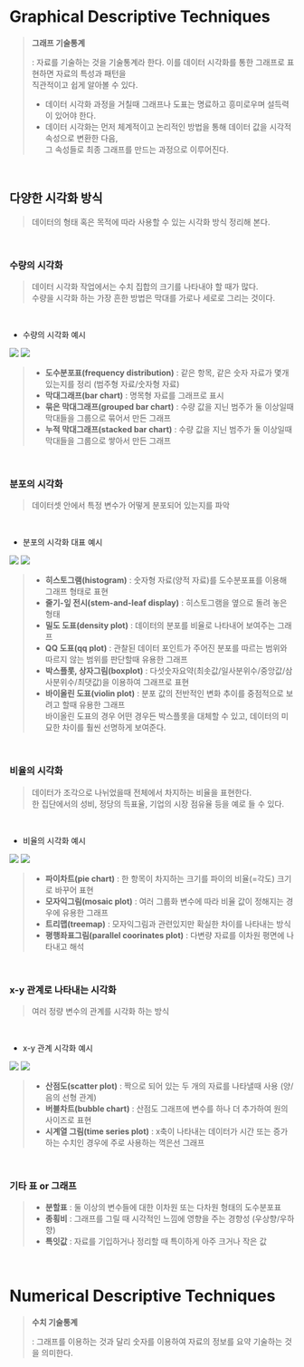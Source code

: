 # Graphical Descriptive Techniques

> **그래프 기술통계**<br>
>
> : 자료를 기술하는 것을 기술통계라 한다. 이를 데이터 시각화를 통한 그래프로 표현하면 자료의 특성과 패턴을<br>직관적이고 쉽게 알아볼 수 있다. 
>
> * 데이터 시각화 과정을 거칠때 그래프나 도표는 명료하고 흥미로우며 설득력이 있어야 한다.
> * 데이터 시각화는 먼저 체계적이고 논리적인 방법을 통해 데이터 값을 시각적 속성으로 변환한 다음,<br>그 속성들로 최종 그래프를 만드는 과정으로 이루어진다.

<br>

## 다양한 시각화 방식

> 데이터의 형태 혹은 목적에 따라 사용할 수 있는 시각화 방식 정리해 본다.

<br>

### 수량의 시각화

> 데이터 시각화 작업에서는 수치 집합의 크기를 나타내야 할 때가 많다.<br>수량을 시각화 하는 가장 흔한 방법은 막대를 가로나 세로로 그리는 것이다.

<br>

* 수량의 시각화 예시

<img src="https://clauswilke.com/dataviz/directory_of_visualizations_files/figure-html/amounts-1.png"/>

<img src="https://clauswilke.com/dataviz/directory_of_visualizations_files/figure-html/amounts_multi-1.png" />

<br>

> * **도수분포표(frequency distribution)** : 같은 항목, 같은 숫자 자료가 몇개 있는지를 정리 (범주형 자료/숫자형 자료)
> * **막대그래프(bar chart)** : 명목형 자료를 그래프로 표시
> * **묶은 막대그래프(grouped bar chart)** : 수량 값을 지닌 범주가 둘 이상일때 막대들을 그룹으로 묶어서 만든 그래프
> * **누적 막대그래프(stacked bar chart)** : 수량 값을 지닌 범주가 둘 이상일때 막대들을 그룹으로 쌓아서 만든 그래프

<br>

### 분포의 시각화

> 데이터셋 안에서 특정 변수가 어떻게 분포되어 있는지를 파악

<br>

* 분포의 시각화 대표 예시

<img src="https://clauswilke.com/dataviz/directory_of_visualizations_files/figure-html/single-distributions-1.png" />

<img src="https://clauswilke.com/dataviz/directory_of_visualizations_files/figure-html/multiple-distributions-1.png" />

<br>

> * **히스토그램(histogram)** : 숫자형 자료(양적 자료)를 도수분포표를 이용해 그래프 형태로 표현
> * **줄기-잎 전시(stem-and-leaf display)** : 히스토그램을 옆으로 돌려 놓은 형태
> * **밀도 도표(density plot)** : 데이터의 분포를 비율로 나타내어 보여주는 그래프
> * **QQ 도표(qq plot)** : 관찰된 데이터 포인트가 주어진 분포를 따르는 범위와 따르지 않는 범위를 판단할때 유용한 그래프
> * **박스플롯, 상자그림(boxplot)** : 다섯숫자요약(최솟값/일사분위수/중앙값/삼사분위수/최댓값)을 이용하여 그래프로 표현
> * **바이올린 도표(violin plot)** : 분포 값의 전반적인 변화 추이를 중점적으로 보려고 할때 유용한 그래프<br>바이올린 도표의 경우 어떤 경우든 박스플롯을 대체할 수 있고, 데이터의 미묘한 차이를 훨씬 선명하게 보여준다.

<br>

### 비율의 시각화

> 데이터가 조각으로 나뉘었을때 전체에서 차지하는 비율을 표현한다.<br>한 집단에서의 성비, 정당의 득표율, 기업의 시장 점유율 등을 예로 들 수 있다.

<br>

* 비율의 시각화 예시

<img src="https://clauswilke.com/dataviz/directory_of_visualizations_files/figure-html/proportions-1.png" />

<img src="https://clauswilke.com/dataviz/directory_of_visualizations_files/figure-html/proportions-multi-1.png" />

<br>

> * **파이차트(pie chart)** : 한 항목이 차지하는 크기를 파이의 비율(=각도) 크기로 바꾸어 표현
> * **모자익그림(mosaic plot)** : 여러 그룹화 변수에 따라 비율 값이 정해지는 경우에 유용한 그래프
> * **트리맵(treemap)** : 모자익그림과 관련있지만 확실한 차이를 나타내는 방식
> * **평행좌표그림(parallel coorinates plot)** : 다변량 자료를 이차원 평면에 나타내고 해석

<br>

### x-y 관계로 나타내는 시각화

> 여러 정량 변수의 관계를 시각화 하는 방식

<br>

* x-y 관계 시각화 예시

<img src="https://clauswilke.com/dataviz/directory_of_visualizations_files/figure-html/basic-scatter-1.png" />

<img src="https://clauswilke.com/dataviz/directory_of_visualizations_files/figure-html/xy-lines-1.png" />

<br>

> * **산점도(scatter plot)** : 짝으로 되어 있는 두 개의 자료를 나타낼때 사용 (양/음의 선형 관계)
> * **버블차트(bubble chart)** : 산점도 그래프에 변수를 하나 더 추가하여 원의 사이즈로 표현
> * **시계열 그림(time series plot)** : x축이 나타내는 데이터가 시간 또는 증가하는 수치인 경우에 주로 사용하는 꺽은선 그래프

<br>

### 기타 표 or 그래프

> * **분할표** : 둘 이상의 변수들에 대한 이차원 또는 다차원 형태의 도수분포표
> * **종횡비** : 그래프를 그릴 때 시각적인 느낌에 영향을 주는 경향성 (우상향/우하향)
> * **특잇값** : 자료를 기입하거나 정리할 때 특이하게 아주 크거나 작은 값

<br>

# Numerical Descriptive Techniques

> **수치 기술통계**<br>
>
> : 그래프를 이용하는 것과 달리 숫자를 이용하여 자료의 정보를 요약 기술하는 것을 의미한다.
>
> 